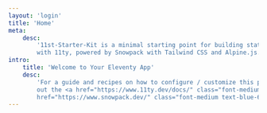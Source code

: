 ```yaml
---
layout: 'login'
title: 'Home'
meta:
    desc:
        '11st-Starter-Kit is a minimal starting point for building static websites
        with 11ty, powered by Snowpack with Tailwind CSS and Alpine.js.'
intro:
    title: 'Welcome to Your Eleventy App'
    desc:
        'For a guide and recipes on how to configure / customize this project, check
        out the <a href="https://www.11ty.dev/docs/" class="font-medium text-blue-600 underline hover:text-blue-700">Eleventy</a> and <a
        href="https://www.snowpack.dev/" class="font-medium text-blue-600 underline hover:text-blue-700">Snowpack</a> documentation.'
---
```

